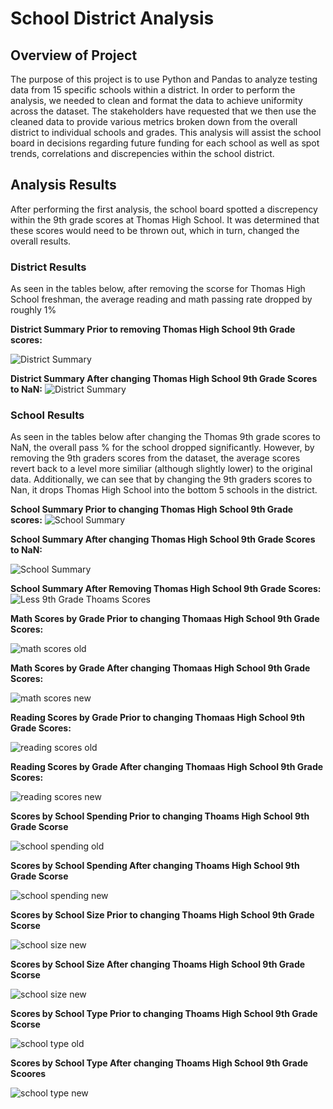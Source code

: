 # School District Analysis

## Overview of Project
The purpose of this project is to use Python and Pandas to analyze testing data from 15 specific schools within a district. In order to perform the analysis, we needed to clean and format the data to achieve uniformity across the dataset. The stakeholders have requested that we then use the cleaned data to provide various metrics broken down from the overall district to individual schools and grades. This analysis will assist the school board in decisions regarding future funding for each school as well as spot trends, correlations and discrepencies within the school district.

## Analysis Results

After performing the first analysis, the school board spotted a discrepency within the 9th grade scores at Thomas High School. It was determined that these scores would need to be thrown out, which in turn, changed the overall results.

### District Results
As seen in the tables below, after removing the scorse for Thomas High School freshman, the average reading and math passing rate dropped by roughly 1%

**District Summary Prior to removing Thomas High School 9th Grade scores:**

![District Summary](https://github.com/Ian-T-Dixon/School_District_Analysis/blob/main/Resources/district_summary_old.PNG)

**District Summary After changing Thomas High School 9th Grade Scores to NaN:**
![District Summary](https://github.com/Ian-T-Dixon/School_District_Analysis/blob/main/Resources/district_summary_new.PNG)

### School Results
As seen in the tables below after changing the Thomas 9th grade scores to NaN, the overall pass % for the school dropped significantly. However, by removing the 9th graders scores from the dataset, the average scores revert back to a level more similiar (although slightly lower) to the original data. Additionally, we can see that by changing the 9th graders scores to Nan, it drops Thomas High School into the bottom 5 schools in the district.

**School Summary Prior to changing Thomas High School 9th Grade scores:**
![School Summary](https://github.com/Ian-T-Dixon/School_District_Analysis/blob/main/Resources/per_school_summary_old.PNG)

**School Summary After changing Thomas High School 9th Grade Scores to NaN:**

![School Summary](https://github.com/Ian-T-Dixon/School_District_Analysis/blob/main/Resources/per_school_summary_thomas_new.png)

**School Summary After Removing Thomas High School 9th Grade Scores:**
![Less 9th Grade Thoams Scores](https://github.com/Ian-T-Dixon/School_District_Analysis/blob/main/Resources/per_school_summary_less9_new.PNG)

**Math Scores by Grade Prior to changing Thomaas High School 9th Grade Scores:**

![math scores old](https://github.com/Ian-T-Dixon/School_District_Analysis/blob/main/Resources/math_scores_by_grade_old.PNG)

**Math Scores by Grade After changing Thomaas High School 9th Grade Scores:**

![math scores new](https://github.com/Ian-T-Dixon/School_District_Analysis/blob/main/Resources/math_scores_by_grade_new.PNG)

**Reading Scores by Grade Prior to changing Thomaas High School 9th Grade Scores:**

![reading scores old](https://github.com/Ian-T-Dixon/School_District_Analysis/blob/main/Resources/reading_scores_by_grade_old.PNG)

**Reading Scores by Grade After changing Thomaas High School 9th Grade Scores:**

![reading scores new](https://github.com/Ian-T-Dixon/School_District_Analysis/blob/main/Resources/reading_scores_by_grade_new.PNG)


**Scores by School Spending Prior to changing Thoams High School 9th Grade Scorse**

![school spending old](https://github.com/Ian-T-Dixon/School_District_Analysis/blob/main/Resources/scores_by_spending_old.PNG)

**Scores by School Spending After changing Thoams High School 9th Grade Scorse**

![school spending new](https://github.com/Ian-T-Dixon/School_District_Analysis/blob/main/Resources/scores_by_spending_new.PNG)

**Scores by School Size Prior to changing Thoams High School 9th Grade Scorse**

![school size new](https://github.com/Ian-T-Dixon/School_District_Analysis/blob/main/Resources/scores_by_school_size_old.PNG)

**Scores by School Size After changing Thoams High School 9th Grade Scorse**

![school size new](https://github.com/Ian-T-Dixon/School_District_Analysis/blob/main/Resources/scores_by_school_size_new.PNG)

**Scores by School Type Prior to changing Thoams High School 9th Grade Scorse**

![school type old](https://github.com/Ian-T-Dixon/School_District_Analysis/blob/main/Resources/scores_by_schooltype_old.PNG)

**Scores by School Type After changing Thoams High School 9th Grade Scoores**

![school type new](https://github.com/Ian-T-Dixon/School_District_Analysis/blob/main/Resources/scores_by_school_type_new.PNG)

